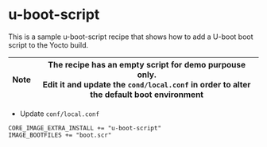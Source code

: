 # u-boot-script

This is a sample u-boot-script recipe that shows how to add a U-boot boot script to the Yocto build.

|Note|The recipe has an empty script for demo purpouse only.<br>Edit it and update the `cond/local.conf` in order to alter the default boot environment|
|---|---|

* Update `conf/local.conf`

```
CORE_IMAGE_EXTRA_INSTALL += "u-boot-script"
IMAGE_BOOTFILES += "boot.scr"
```

